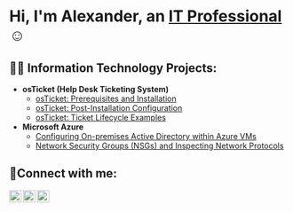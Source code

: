 <h1>Hi, I'm Alexander, an <a href="https://www.linkedin.com/in/agentalexm">IT Professional</a>☺</h1>

<h2>👨‍💻 Information Technology Projects:</h2>

- <b>osTicket (Help Desk Ticketing System)</b>
  - [osTicket: Prerequisites and Installation](https://github.com/alexandermondero/osticket-prereqs)
  - [osTicket: Post-Installation Configuration](https://github.com/alexandermondero/post-install-config)
  - [osTicket: Ticket Lifecycle Examples](https://github.com/alexandermondero/ticket-lifecycle)
- <b>Microsoft Azure</b>
  - [Configuring On-premises Active Directory within Azure VMs](https://github.com/alexandermondero/configure-ad)
  - [Network Security Groups (NSGs) and Inspecting Network Protocols](https://github.com/alexandermondero/azure-network-protocols)

<h2>🤳Connect with me:</h2>

[<img align="left" alt="Josh | Twitter" width="22px" src="https://cdn.jsdelivr.net/npm/simple-icons@v3/icons/twitter.svg" />][twitter]
[<img align="left" alt="Josh | LinkedIn" width="22px" src="https://cdn.jsdelivr.net/npm/simple-icons@v3/icons/linkedin.svg" />][linkedin]
[<img align="left" alt="Josh | Instagram" width="22px" src="https://cdn.jsdelivr.net/npm/simple-icons@v3/icons/instagram.svg" />][instagram]

[twitter]: https://twitter.com/Josh
[instagram]: https://www.instagram.com/Josh
[linkedin]: https://linkedin.com/in/Josh
